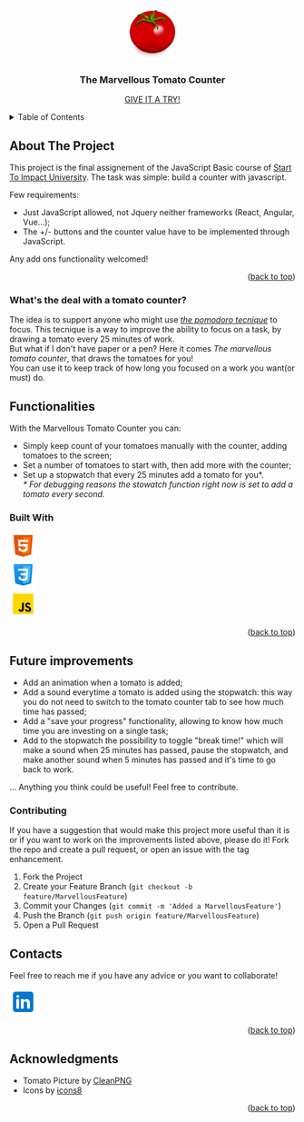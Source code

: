 <a id="readme-top"></a>


<div align="center">
  <a href="https://github.com/dalfabbio/tomatoCounter">
    <img src="assets/img/tomato.png" alt="Logo" width="80">
  </a>

<h3 align="center">The Marvellous Tomato Counter</h3>

[GIVE IT A TRY!]

</div>

<!-- TABLE OF CONTENTS -->
<details>
  <summary>Table of Contents</summary>
  <ol>
    <li>
      <a href="#about-the-project">About The Project</a>
      <ul>
      <li><a href="#what-is-the-deal-with-a-tomato-counter">What's the deal with a tomato counter?</a></li>
      </ul>
    </li>
    <li>
      <a href="#functionalities">Functionalities</a>
      <ul>
        <li><a href="#built-with">Built With</a></li>
      </ul>
    </li>
    <li><a href="#future-improvements">Future improvements</a>
    <ul><li><a href="#contributing">Contributing</a></li></ul>
    </li>
    <li><a href="#contacts">Contacts</a></li>
    <li><a href="#acknowledgments">Acknowledgments</a></li>
  </ol>
</details>



<!-- ABOUT THE PROJECT -->
## About The Project
This project is the final assignement of the JavaScript Basic course of [Start To Impact University]. The task was simple: build a counter with javascript.

Few requirements:
* Just JavaScript allowed, not Jquery neither frameworks (React, Angular, Vue...);
* The +/- buttons and the counter value have to be implemented through JavaScript.

Any add ons functionality welcomed!


<p align="right">(<a href="#readme-top">back to top</a>)</p>

### What's the deal with a tomato counter?
<a name="#what-is-the-deal-with-a-tomato-counter"></a>
The idea is to support anyone who might use *[the pomodoro tecnique]* to focus. This tecnique is a way to improve the ability to focus on a task, by drawing a tomato every 25 minutes of work. \
But what if I don't have paper or a pen? Here it comes *The marvellous tomato counter*, that draws the tomatoes for you!\
You can use it to keep track of how long you focused on a work you want(or must) do.

## Functionalities
With the Marvellous Tomato Counter you can:
* Simply keep count of your tomatoes manually with the counter, adding tomatoes to the screen;
* Set a number of tomatoes to start with, then add more with the counter;
* Set up a stopwatch that every 25 minutes add a tomato for you*. \
*\* For debugging reasons the stowatch function right now is set to add a tomato every second.*

### Built With

![HTML](assets/icons/html.png)\
![CSS](assets/icons/css.png)\
![JS](assets/icons/js.png)



<p align="right">(<a href="#readme-top">back to top</a>)</p>



<!-- GETTING STARTED -->
## Future improvements
* Add an animation when a tomato is added;
* Add a sound everytime a tomato is added using the stopwatch: this way you do not need to switch to the tomato counter tab to see how much time has passed;
* Add a "save your progress" functionality, allowing to know how much time you are investing on a single task;
* Add to the stopwatch the possibility to toggle "break time!" which will make a sound when 25 minutes has passed, pause the stopwatch, and make another sound when 5 minutes has passed and it's time to go back to work.


... Anything you think could be useful! Feel free to contribute.

### Contributing

If you have a suggestion that would make this project more useful than it is or if you want to work on the improvements listed above, please do it!
Fork the repo and create a pull request, or open an issue with the tag enhancement.
1. Fork the Project
2. Create your Feature Branch (`git checkout -b feature/MarvellousFeature`)
3. Commit your Changes (`git commit -m 'Added a MarvellousFeature'`)
4. Push the Branch (`git push origin feature/MarvellousFeature`)
5. Open a Pull Request


## Contacts

Feel free to reach me if you have any advice or you want to collaborate!

[![linkedin](assets/icons/linkedin.png)][linkedinUrl]

<p align="right">(<a href="#readme-top">back to top</a>)</p>



<!-- ACKNOWLEDGMENTS -->
## Acknowledgments

* Tomato Picture by [CleanPNG][tomatoPictureUrl]
* Icons by [icons8][icons8Url]


<p align="right">(<a href="#readme-top">back to top</a>)</p>



<!-- MARKDOWN LINKS -->
[GIVE IT A TRY!]: https://dalfabbio.github.io/tomatoCounter/
[Start To Impact University]: https://www.start2impact.it/
[the pomodoro tecnique]: https://todoist.com/it/productivity-methods/pomodoro-technique
[linkedinUrl]: https://www.linkedin.com/in/alessandro-fabbian-2a8261101/
[tomatoPictureurl]: https://www.cleanpng.com/png-tomato-drawing-vegetable-clip-art-tomato-640540/download-png.html
[icons8Url]: https://icons8.com/